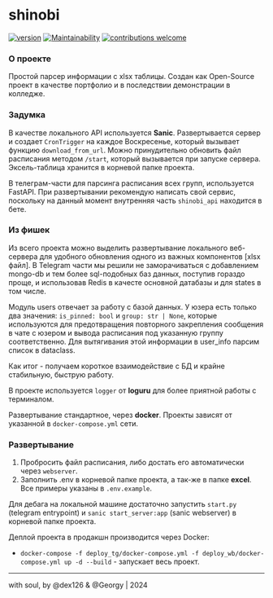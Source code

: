 # shinobi
[![version](https://img.shields.io/badge/version-1.0.0-blue)](https://github.com/dex126/shinobi/issues) [![Maintainability](https://api.codeclimate.com/v1/badges/7fe6ca6c13394fb6b7db/maintainability)](https://codeclimate.com/github/dex126/shinobi/maintainability) [![contributions welcome](https://img.shields.io/badge/contributions-welcome-brightgreen.svg?style=flat)](https://github.com/dex126/shinobi/issues)


### О проекте

Простой парсер информации с xlsx таблицы. Создан как Open-Source проект в качестве портфолио и в последствии демонстрации в колледже.

### Задумка

В качестве локального API используется **Sanic**. Развертывается сервер и создает `CronTrigger` на каждое Воскресенье, который вызывает функцию `download_from_url`. Можно принудительно обновить файл расписания методом `/start`, который вызывается при запуске сервера. Эксель-таблица хранится в корневой папке проекта.

В телеграм-части для парсинга расписания всех групп, используется FastAPI. При развертывании рекомендую написать свой сервис, поскольку на данный момент внутренняя часть `shinobi_api` находится в бете.

### Из фишек
Из всего проекта можно выделить развертывание локального веб-сервера для удобного обновления одного из важных компонентов [xlsx файл]. В Telegram части мы решили не заморачиваться с добавлением mongo-db и тем более sql-подобных баз данных, поступив гораздо проще, и использовав Redis в качесте основной датабазы и для states в том числе.

Модуль users отвечает за работу с базой данных. У юзера есть только два значения: `is_pinned: bool` и `group: str | None`, которые используются для предотвращения повторного закрепления сообщения в чате с юзером и вывода расписания под указанную группу соответственно. Для вытягивания этой информации в user_info парсим список в dataclass.

Как итог - получаем короткое взаимодействие с БД и крайне стабильную, быструю работу.

В проекте используется `logger` от **loguru** для более приятной работы с терминалом.

Развертывание стандартное, через **docker**. Проекты зависят от указанной в `docker-compose.yml` сети.

### Развертывание

1. Пробросить файл расписания, либо достать его автоматически через `webserver`.
2. Заполнить .env в корневой папке проекта, а так-же в папке **excel**. Все примеры указаны в `.env.example`.

Для дебага на локальной машине достаточно запустить `start.py` (telegram entrypoint) и `sanic start_server:app` (sanic webserver) в корневой папке проекта.

Деплой проекта в продакшн производится через Docker:
-   `docker-compose -f deploy_tg/docker-compose.yml -f deploy_wb/docker-compose.yml up -d --build` - запускает весь проект.

---
with soul, by @dex126 & @Georgy | 2024